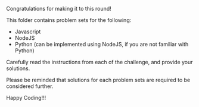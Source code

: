 Congratulations for making it to this round!

This folder contains problem sets for the following:

* Javascript
* NodeJS
* Python (can be implemented using NodeJS, if you are not familiar with Python)

Carefully read the instructions from each of the challenge, and provide your solutions.

Please be reminded that solutions for each problem sets are required to be considered further.

Happy Coding!!!